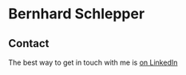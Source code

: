 # Bernhard Schlepper

## Contact

The best way to get in touch with me is [on LinkedIn](www.linkedin.com/in/bernhardschlepper)

